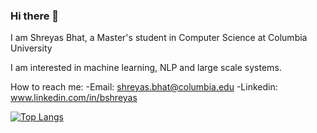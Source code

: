 ### Hi there 👋

I am Shreyas Bhat, a Master's student in Computer Science at Columbia University

I am interested in machine learning, NLP and large scale systems.

How to reach me:
   -Email: shreyas.bhat@columbia.edu
   -Linkedin: www.linkedin.com/in/bshreyas

[![Top Langs](https://github-readme-stats.vercel.app/api/top-langs/?username=Sbhat92)](https://github.com/anuraghazra/github-readme-stats)

   
<!--
**Sbhat92/Sbhat92** is a ✨ _special_ ✨ repository because its `README.md` (this file) appears on your GitHub profile.

Here are some ideas to get you started:

- 🔭 I’m currently working on ...
- 🌱 I’m currently learning ...
- 👯 I’m looking to collaborate on ...
- 🤔 I’m looking for help with ...
- 💬 Ask me about ...
- 📫 How to reach me: ...
- 😄 Pronouns: ...
- ⚡ Fun fact: ...
-->
